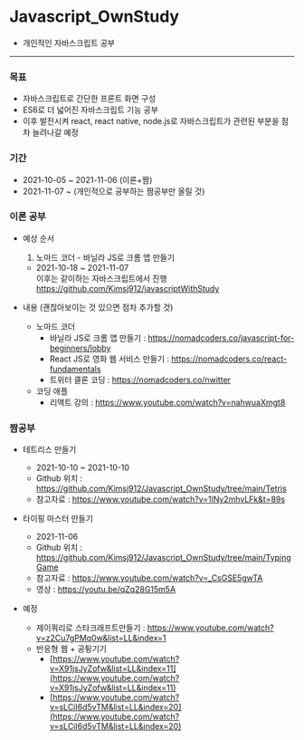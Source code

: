 # Javascript_OwnStudy
- 개인적인 자바스크립트 공부 

<hr>

### 목표
- 자바스크립트로 간단한 프론트 화면 구성
- ES6로 더 넓어진 자바스크립트 기능 공부
- 이후 발전시켜 react, react native, node.js로 자바스크립트가 관련된 부분을 점차 늘려나갈 예정

### 기간
- 2021-10-05 ~ 2021-11-06 (이론+짬)
- 2021-11-07 ~ (개인적으로 공부하는 짬공부만 올릴 것)

### 이론 공부
- 예상 순서
  1. 노마드 코더 - 바닐라 JS로 크롬 앱 만들기 
    - 2021-10-18 ~ 2021-11-07
  <br>이후는 같이하는 자바스크립트에서 진행 https://github.com/Kimsj912/javascriptWithStudy </br>


- 내용 (괜찮아보이는 것 있으면 점차 추가할 것)
  - 노마드 코더
    - 바닐라 JS로 크롬 앱 만들기 : https://nomadcoders.co/javascript-for-beginners/lobby
    - React JS로 영화 웹 서비스 만들기 : https://nomadcoders.co/react-fundamentals
    - 트위터 클론 코딩 : https://nomadcoders.co/nwitter
  - 코딩 애플
    - 리액트 강의 : https://www.youtube.com/watch?v=nahwuaXmgt8

### 짬공부
- 테트리스 만들기
  - 2021-10-10 ~ 2021-10-10
  - Github 위치 : https://github.com/Kimsj912/Javascript_OwnStudy/tree/main/Tetris
  - 참고자료 : https://www.youtube.com/watch?v=1lNy2mhvLFk&t=89s
- 타이핑 마스터 만들기
  - 2021-11-06 
  - Github 위치 : https://github.com/Kimsj912/Javascript_OwnStudy/tree/main/TypingGame
  - 참고자료 : https://www.youtube.com/watch?v=_CsGSE5gwTA
  - 영상 : https://youtu.be/qZq28G15m5A

- 예정
  - 제이쿼리로 스타크래프트만들기 : https://www.youtube.com/watch?v=z2Cu7gPMq0w&list=LL&index=1
  - 반응형 웹 + 공튕기기
    - [https://www.youtube.com/watch?v=X91jsJyZofw&list=LL&index=11](https://www.youtube.com/watch?v=X91jsJyZofw&list=LL&index=11)
    - [https://www.youtube.com/watch?v=sLCiI6d5vTM&list=LL&index=20](https://www.youtube.com/watch?v=sLCiI6d5vTM&list=LL&index=20)
